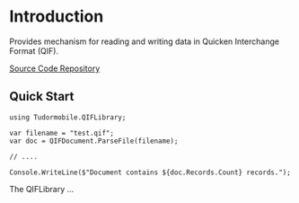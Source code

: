 # Introduction
Provides mechanism for reading and writing data in Quicken Interchange Format (QIF).  

[Source Code Repository](https://github.com/tudormobile/QIFLibrary)

## Quick Start

```
using Tudormobile.QIFLibrary;

var filename = "test.qif";
var doc = QIFDocument.ParseFile(filename);

// ....

Console.WriteLine($"Document contains ${doc.Records.Count} records.");
```

The QIFLibrary ...
